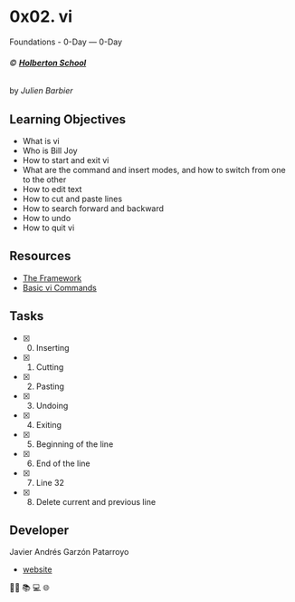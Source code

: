 # 0x02. vi
Foundations - 0-Day ― 0-Day

###### :copyright: **[Holberton School](https://www.holbertonschool.com/)**
by _Julien Barbier_

## Learning Objectives
* What is vi
* Who is Bill Joy
* How to start and exit vi
* What are the command and insert modes, and how to switch from one to the other
* How to edit text
* How to cut and paste lines
* How to search forward and backward
* How to undo
* How to quit vi

## Resources
* [The Framework](https://intranet.hbtn.io/concepts/75)
* [Basic vi Commands](https://www.cs.colostate.edu/helpdocs/vi.html)

## Tasks
* [x] 0. Inserting
* [x] 1. Cutting
* [x] 2. Pasting
* [x] 3. Undoing
* [x] 4. Exiting
* [x] 5. Beginning of the line
* [x] 6. End of the line
* [x] 7. Line 32 
* [x] 8. Delete current and previous line

## Developer
Javier Andrés Garzón Patarroyo
- [website](https://tecnoayuda.co/)

:man_technologist: :books: :computer: :globe_with_meridians:
